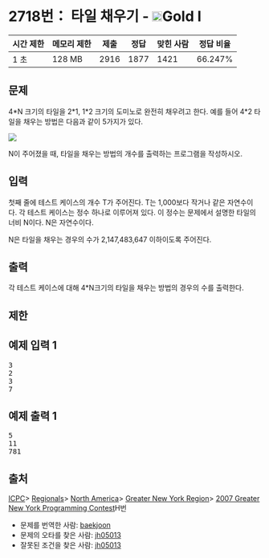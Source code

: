# 2718번： 타일 채우기 - <img src="https://static.solved.ac/tier_small/15.svg" style="height:20px" />Gold I

| 시간 제한 | 메모리 제한 | 제출 | 정답 | 맞힌 사람 | 정답 비율 |
| --- | --- | --- | --- | --- | --- |
| 1 초 | 128 MB | 2916 | 1877 | 1421 | 66.247% |

## 문제

4\*N 크기의 타일을 2\*1, 1\*2 크기의 도미노로 완전히 채우려고 한다. 예를 들어 4\*2 타일을 채우는 방법은 다음과 같이 5가지가 있다.

<img src="https://www.acmicpc.net/upload/images/Screen%20Shot%202012-10-06%20at%20%EC%98%A4%EC%A0%84%206_10_09.png" style=" display:block; margin-left:auto; margin-right:auto;" />

N이 주어졌을 때, 타일을 채우는 방법의 개수를 출력하는 프로그램을 작성하시오.

## 입력

첫째 줄에 테스트 케이스의 개수 T가 주어진다. T는 1,000보다 작거나 같은 자연수이다. 각 테스트 케이스는 정수 하나로 이루어져 있다. 이 정수는 문제에서 설명한 타일의 너비 N이다. N은 자연수이다.

N은 타일을 채우는 경우의 수가 2,147,483,647 이하이도록 주어진다.

## 출력

각 테스트 케이스에 대해 4*N크기의 타일을 채우는 방법의 경우의 수를 출력한다.

## 제한

## 예제 입력 1

<pre>3
2
3
7
</pre>
## 예제 출력 1

<pre>5
11
781
</pre>
## 출처

[ICPC](/category/1)> [Regionals](/category/7)> [North America](/category/8)> [Greater New York Region](/category/9)> [2007 Greater New York Programming Contest](/category/detail/9)H번
- 문제를 번역한 사람: [baekjoon](/user/baekjoon)
- 문제의 오타를 찾은 사람: [jh05013](/user/jh05013)
- 잘못된 조건을 찾은 사람: [jh05013](/user/jh05013)
